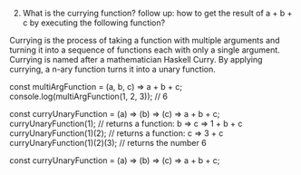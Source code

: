 2. What is the currying function?
follow up: how to get the result of a + b + c by executing the following function?



Currying is the process of taking a function with multiple arguments and turning it into a sequence of functions each with only a single argument. 
Currying is named after a mathematician Haskell Curry. By applying currying, a n-ary function turns it into a unary function. 

const multiArgFunction = (a, b, c) => a + b + c;
console.log(multiArgFunction(1, 2, 3)); // 6

const curryUnaryFunction = (a) => (b) => (c) => a + b + c;
curryUnaryFunction(1); // returns a function: b => c =>  1 + b + c
curryUnaryFunction(1)(2); // returns a function: c => 3 + c
curryUnaryFunction(1)(2)(3); // returns the number 6

const curryUnaryFunction = (a) => (b) => (c) => a + b + c;

